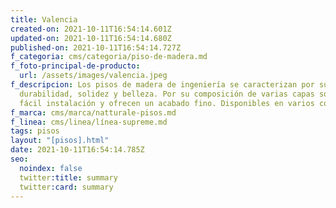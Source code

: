 ```yaml
---
title: Valencia
created-on: 2021-10-11T16:54:14.601Z
updated-on: 2021-10-11T16:54:14.680Z
published-on: 2021-10-11T16:54:14.727Z
f_categoria: cms/categoria/piso-de-madera.md
f_foto-principal-de-producto:
  url: /assets/images/valencia.jpeg
f_descripcion: Los pisos de madera de ingeniería se caracterizan por su
  durabilidad, solidez y belleza. Por su composición de varias capas son de
  fácil instalación y ofrecen un acabado fino. Disponibles en varios colores.
f_marca: cms/marca/natturale-pisos.md
f_linea: cms/linea/línea-supreme.md
tags: pisos
layout: "[pisos].html"
date: 2021-10-11T16:54:14.785Z
seo:
  noindex: false
  twitter:title: summary
  twitter:card: summary
---
```

